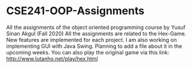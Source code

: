 # CSE241-OOP-Assignments
All the assignments of the object oriented programming course by Yusuf Sinan Akgul (Fall 2020)
All the assignments are related to the Hex-Game. New features are implemented for each project.
I am also working on implementing GUI with Java Swing. Planning to add a file about it in the upcoming weeks.
You can also play the original game via this link: http://www.lutanho.net/play/hex.html
